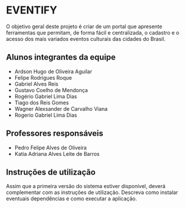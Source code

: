 # EVENTIFY

O objetivo geral deste projeto é criar de um portal que apresente ferramentas que permitam, de forma fácil e centralizada, o cadastro e o acesso dos mais variados eventos culturais das cidades do Brasil.

## Alunos integrantes da equipe

* Ardson Hugo de Oliveira Aguilar
* Felipe Rodrigues Roque
* Gabriel Alves Reis
* Gustavo Coelho de Mendonça
* Rogério Gabriel Lima Dias
* Tiago dos Reis Gomes
* Wagner Alexsander de Carvalho Viana
* Rogerio Gabriel Lima Dias

## Professores responsáveis

* Pedro Felipe Alves de Oliveira
* Katia Adriana Alves Leite de Barros

## Instruções de utilização

Assim que a primeira versão do sistema estiver disponível, deverá complementar com as instruções de utilização. Descreva como instalar eventuais dependências e como executar a aplicação.
